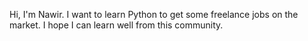 Hi, I'm Nawir.
 I want to learn Python to get some freelance jobs on the market.
 I hope I can learn well from this community.
<!---
nawirisme/nawirisme is a ✨ special ✨ repository because its `README.md` (this file) appears on your GitHub profile.
You can click the Preview link to take a look at your changes.
--->
